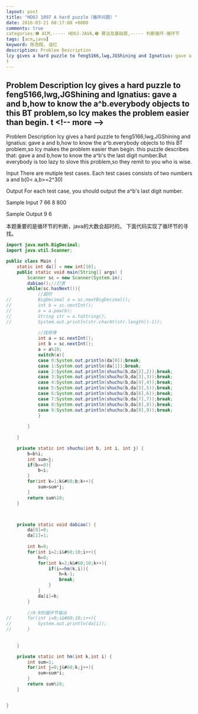 ```yaml
---
layout: post
title: "HDOJ 1097 A hard puzzle（循环问题）"
date: 2016-03-21 08:17:08 +0800
comments: true
categories:❶ ACM,----- HDOJ-JAVA,❺ 算法及基础题,----- 判断循环-循环节
tags: [acm,java]
keyword: 陈浩翔, 谙忆
description: Problem Description 
lcy gives a hard puzzle to feng5166,lwg,JGShining and Ignatius: gave a and b,how to know the a^b.everybody objects to this BT problem,so lcy makes the problem easier than begin. 
t 
---
```



Problem Description 
lcy gives a hard puzzle to feng5166,lwg,JGShining and Ignatius: gave a and b,how to know the a^b.everybody objects to this BT problem,so lcy makes the problem easier than begin. 
t
&#60;!-- more --&#62;
----------

Problem Description
lcy gives a hard puzzle to feng5166,lwg,JGShining and Ignatius: gave a and b,how to know the a^b.everybody objects to this BT problem,so lcy makes the problem easier than begin.
this puzzle describes that: gave a and b,how to know the a^b's the last digit number.But everybody is too lazy to slove this problem,so they remit to you who is wise.

 

Input
There are mutiple test cases. Each test cases consists of two numbers a and b(0&#60; a,b>=2^30)

 

Output
For each test case, you should output the a^b's last digit number.

 

Sample Input
7 66
8 800
 

Sample Output
9
6


本题重要的是循环节的判断，java的大数会超时的。
下面代码实现了循环节的寻找。
```java
import java.math.BigDecimal;
import java.util.Scanner;

public class Main {
	static int da[] = new int[10];
	public static void main(String[] args) {
		Scanner sc = new Scanner(System.in);
		dabiao();//打表
		while(sc.hasNext()){
			//超时
//			BigDecimal a = sc.nextBigDecimal();
//			int b = sc.nextInt();
//			a = a.pow(b);
//			String str = a.toString();
//			System.out.println(str.charAt(str.length()-1));
			
			//找规律
			int a = sc.nextInt();
			int b = sc.nextInt();
			a = a%10;
			switch(a){
			case 0:System.out.println(da[0]);break;
			case 1:System.out.println(da[1]);break;
			case 2:System.out.println(shuchu(b,da[2],2));break;
			case 3:System.out.println(shuchu(b,da[3],3));break;
			case 4:System.out.println(shuchu(b,da[4],4));break;
			case 5:System.out.println(shuchu(b,da[5],5));break;
			case 6:System.out.println(shuchu(b,da[6],6));break;
			case 7:System.out.println(shuchu(b,da[7],7));break;
			case 8:System.out.println(shuchu(b,da[8],8));break;
			case 9:System.out.println(shuchu(b,da[9],9));break;
			}
			
		}
		
	}

	private static int shuchu(int b, int i, int j) {
		b=b%i;
		int sum=j;
		if(b==0){
			b=i;
		}
		for(int k=1;k&#60;b;k++){
			sum=sum*j;
		}
		return sum%10;
	}



	private static void dabiao() {
		da[0]=0;
		da[1]=1;
	
		int h=0;
		for(int i=2;i&#60;10;i++){
			h=0;
			for(int k=2;k&#60;10;k++){
				if(i==hm(k,i)){
					h=k-1;
					break;
				}
			}
			da[i]=h;
		}
		
		//0-9的循环节输出
//		for(int i=0;i&#60;10;i++){
//			System.out.println(da[i]);
//		}
		
		
	}

	private static int hm(int k,int i) {
		int sum=1;
		for(int j=0;j&#60;k;j++){
			sum=sum*i;
		}
		return sum%10;
	}


}

```